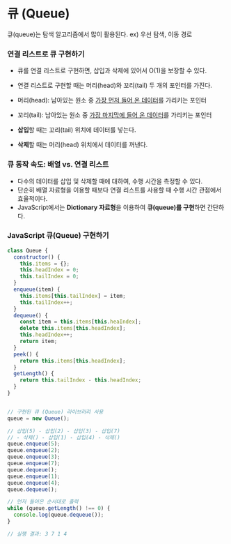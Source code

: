 # 큐 (Queue)

큐(queue)는 탐색 알고리즘에서 많이 활용된다.  ex) 우선 탐색, 이동 경로

### 연결 리스트로 큐 구현하기
* 큐를 연결 리스트로 구현하면, 삽입과 삭제에 있어서 O(1)을 보장할 수 있다.
* 연결 리스트로 구현할 때는 머리(head)와 꼬리(tail) 두 개의 포인터를 가진다.
* 머리(head): 남아있는 원소 중 <u>가장 먼저 들어 온 데이터</u>를 가리키는 포인터
* 꼬리(tail): 남아있는 원소 중 <u>가장 마지막에 들어 온 데이터</u>를 가리키는 포인터

* **삽입**할 때는 꼬리(tail) 위치에 데이터를 넣는다.
* **삭제**할 때는 머리(head) 위치에서 데이터를 꺼낸다.

### 큐 동작 속도: 배열 vs. 연결 리스트
* 다수의 데이터를 삽입 및 삭제할 때에 대하여, 수행 시간을 측정할 수 있다.
* 단순히 배열 자료형을 이용할 때보다 연결 리스트를 사용할 때 수행 시간 관점에서 효율적이다.
* JavaScript에서는 **Dictionary 자료형**을 이용하여 **큐(queue)를 구현**하면 간단하다.

### JavaScript 큐(Queue) 구현하기
```javascript
class Queue {
  constructor() {
    this.items = {};
    this.headIndex = 0;
    this.tailIndex = 0;
  }
  enqueue(item) {
    this.items[this.tailIndex] = item;
    this.tailIndex++;
  }
  dequeue() {
    const item = this.items[this.heaIndex];
    delete this.items[this.headIndex];
    this.headIndex++;
    return item;
  }
  peek() {
    return this.items[this.headIndex];
  }
  getLength() {
    return this.tailIndex - this.headIndex;
  }
}
```

```javascript

// 구현된 큐 (Queue) 라이브러리 사용
queue = new Queue();

// 삽입(5) - 삽입(2) - 삽입(3) - 삽입(7)
// - 삭제() - 삽입(1) - 삽입(4) - 삭제()
queue.enqueue(5);
queue.enqueue(2);
queue.enqueue(3);
queue.enqueue(7);
queue.dequeue();
queue.enqueue(1);
queue.enqueue(4);
queue.dequeue();

// 먼저 들어온 순서대로 출력
while (queue.getLength() !== 0) {
  console.log(queue.dequeue());
}

// 실행 결과: 3 7 1 4
```
